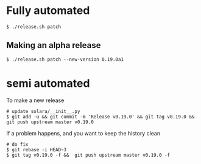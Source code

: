 
# Fully automated

    $ ./release.sh patch


## Making an alpha release


    $ ./release.sh patch --new-version 0.19.0a1


# semi automated
To make a new release
```
# update solara/__init__.py
$ git add -u && git commit -m 'Release v0.19.0' && git tag v0.19.0 && git push upstream master v0.19.0
```


If a problem happens, and you want to keep the history clean
```
# do fix
$ git rebase -i HEAD~3
$ git tag v0.19.0 -f &&  git push upstream master v0.19.0 -f
```
